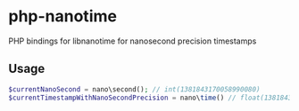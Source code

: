 php-nanotime
============

PHP bindings for libnanotime for nanosecond precision timestamps


Usage
-----

```php
$currentNanoSecond = nano\second(); // int(1381843170058990080)
$currentTimestampWithNanoSecondPrecision = nano\time() // float(1381843170.059027910232543945312)
```
